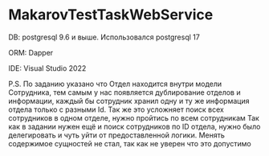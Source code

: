 # MakarovTestTaskWebService
DB: postgresql 9.6 и выше. Использовался postgresql 17

ORM: Dapper

IDE: Visual Studio 2022

P.S. По заданию указано что Отдел находится внутри модели Сотрудника, тем самым у нас появляется дублирование отделов и информации, каждый бы сотрудник хранил одну и ту же информация отдела только с разными Id. Так же это усложняет поиск всех сотрудников в одном отделе, нужно пройтись по всем сотрудникам
Так как в задании нужен ещё и поиск сотрудников по ID отдела, нужно было делегировать и чуть уйти от предоставленной логики. Менять содержимое сущностей не стал, так как не уверен что это допустимо
